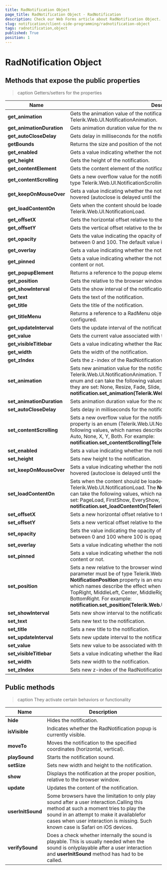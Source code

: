 ```yaml
---
title: RadNotification Object
page_title: RadNotification Object - RadNotification
description: Check our Web Forms article about RadNotification Object.
slug: notification/client-side-programming/radnotification-object
tags: radnotification,object
published: True
position: 1
---
```


# RadNotification Object



## Methods that expose the public properties


>caption Getters/setters for the properties

| Name | Description |
| ------ | ------ |
| **get_animation** |Gets the animation value of the notification. Returns a variable of type Telerik.Web.UI.NotificationAnimation.|
| **get_animationDuration** |Gets animation duration value for the notification.|
| **get_autoCloseDelay** |Gets delay in milliseconds for the notification to close automatically.|
| **getBounds** |Returns the size and position of the notification popup.|
| **get_enabled** |Gets a value indicating whether the notification is enabled|
| **get_height** |Gets the height of the notification.|
| **get_contentElement** |Gets the content element of the notification.|
| **get_contentScrolling** |Gets a new overflow value for the notification content area. Returns a variable of type Telerik.Web.UI.NotificationScrolling.|
| **get_keepOnMouseOver** |Gets a value indicating whether the notification should stay on the screen when hovered (autoclose is delayed until the mouse goes outside the popup).|
| **get_loadContentOn** |Gets when the content should be loaded. Returns a variable of type Telerik.Web.UI.NotificationLoad.|
| **get_offsetX** |Gets the horizontal offset relative to the browser window.|
| **get_offsetY** |Gets the vertical offset relative to the browser window.|
| **get_opacity** |Gets the value indicating the opacity of the RadNotification.The value should be between 0 and 100. The default value is 100 which is opaque.|
| **get_overlay** |Gets a value indicating whether the notification has an overlay element.|
| **get_pinned** |Gets a value indicating whether the notification should be scrolled along with the content or not.|
| **get_popupElement** |Returns a reference to the popup element of RadNotification.|
| **get_position** |Gets the relative to the browser window position of the notification.|
| **get_showInterval** |Gets the show interval of the notification.|
| **get_text** |Gets the text of the notification.|
| **get_title** |Gets the title of the notification.|
| **get_titleMenu** |Returns a reference to a RadMenu object. Returns 'null' when there is no menu configured.|
| **get_updateInterval** |Gets the update interval of the notification.|
| **get_value** |Gets the current value associated with the RadNotification control.|
| **get_visibleTitlebar** |Gets a value indicating whether the RadNotification should have a visible titlebar.|
| **get_width** |Gets the width of the notification.|
| **get_zIndex** |Gets the z-index of the RadNotification.|
| **set_animation** |Sets new animation value for the notification. The parameter must be of type Telerik.Web.UI.NotificationAnimation. The **NotificationAnimation** property is an enum and can take the following values, which names describe the effect when they are set: None, Resize, Fade, Slide, FlyIn. For example: **notification.set_animation(Telerik.Web.UI.NotificationAnimation.Slide);** |
| **set_animationDuration** |Sets animation duration value for the notification.|
| **set_autoCloseDelay** |Sets delay in milliseconds for the notification to close automatically.|
| **set_contentScrolling** |Sets a new overflow value for the notification content area. The **Scrolling** property is an enum (Telerik.Web.UI.NotificationScrolling) and can take the following values, which names describe the effect when they are set: Default, Auto, None, X, Y, Both. For example: **notification.set_contentScrolling(Telerik.Web.UI.NotificationScrolling.None);** |
| **set_enabled** |Sets a value indicating whether the notification is enabled.|
| **set_height** |Sets new height to the notification.|
| **set_keepOnMouseOver** |Sets a value indicating whether the notification should stay on the screen when hovered (autoclose is delayed until the mouse goes outside the popup).|
| **set_loadContentOn** |Sets when the content should be loaded. The parameter must be of type Telerik.Web.UI.NotificationLoad. The **NotificationLoad** property is an enum and can take the following values, which names describe the effect when they are set: PageLoad, FirstShow, EveryShow, TimeInterval.For example: **notification.set_loadContentOn(Telerik.Web.UI.NotificationLoad.TimeInterval);** |
| **set_offsetX** |Sets a new horizontal offset relative to the browser window.|
| **set_offsetY** |Sets a new vertical offset relative to the browser window.|
| **set_opacity** |Sets the value indicating the opacity of the RadNotification. The value should be between 0 and 100 where 100 is opaque.|
| **set_overlay** |Sets a value indicating whether the notification will create an overlay element.|
| **set_pinned** |Sets a value indicating whether the notification should be scrolled along with the content or not.|
| **set_position** |Sets a new relative to the browser window position for the notification. The parameter must be of type Telerik.Web.UI.NotificationPosition. The **NotificationPosition** property is an enum and can take the following values, which names describe the effect when they are set: TopLeft, TopCenter, TopRight, MiddleLeft, Center, MiddleRight, BottomLeft, BottomCenter, BottomRight. For example: **notification.set_position(Telerik.Web.UI.NotificationPosition.Center);** |
| **set_showInterval** |Sets new show interval to the notification.|
| **set_text** |Sets new text to the notification.|
| **set_title** | Sets a new title to the notification.|
| **set_updateInterval** | Sets new update interval to the notification.|
| **set_value** | Sets new value to be associated with the RadNotification control|
| **set_visibleTitlebar** | Sets a value indicating whether the RadNotification should have a visible titlebar.|
| **set_width** |Sets new width to the notification.|
| **set_zIndex** |Sets new z-index of the RadNotification.|

## Public methods


>caption They activate certain behaviors or functionality

| Name | Description |
| ------ | ------ |
| **hide** |Hides the notification.|
| **isVisible** |Indicates whether the RadNotification popup is currently visible.|
| **moveTo** |Moves the notification to the specified coordinates (horizontal, vertical).|
| **playSound** |Starts the notification sound.|
| **setSize** |Sets new width and height to the notification.|
| **show** |Displays the notification at the proper position, relative to the browser window.|
| **update** |Updates the content of the notification.|
| **userInitSound** |Some browsers have the limitation to only play sound after a user interaction.Calling this method at such a moment tries to play the sound in an attempt to make it availablefor cases when user interaction is missing. Such known case is Safari on iOS devices.|
| **verifySound** |Does a check whether internally the sound is playable. This is usually needed when the sound is onlyplayable after a user interaction and **userInitSound** method has had to be called.|
